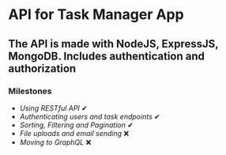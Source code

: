 # API for Task Manager App

## The API is made with NodeJS, ExpressJS, MongoDB. Includes authentication and authorization

### Milestones

-  _Using RESTful API_ ✔
-  _Authenticating users and task endpoints_ ✔
-  _Sorting, Filtering and Pagination_ ✔
-  _File uploads and email sending_ ❌
-  _Moving to GraphQL_ ❌
